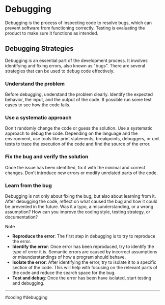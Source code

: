 # Debugging

Debugging is the process of inspecting code to resolve bugs, which can prevent software from functioning correctly. Testing is evaluating the product to make sure it functions as intended.

## Debugging Strategies

Debugging is an essential part of the development process. It involves identifying and fixing errors, also known as "bugs". There are several strategies that can be used to debug code effectively.

### Understand the problem

Before debugging, understand the problem clearly. Identify the expected behavior, the input, and the output of the code. If possible run some test cases to see how the code fails.

### Use a systematic approach

Don't randomly change the code or guess the solution. Use a systematic approach to debug the code. Depending on the language and the environment, use tools like print statements, breakpoints, debuggers, or unit tests to trace the execution of the code and find the source of the error.

### Fix the bug and verify the solution

Once the issue has been identified, fix it with the minimal and correct changes. Don't introduce new errors or modify unrelated parts of the code.

### Learn from the bug

Debugging is not only about fixing the bug, but also about learning from it. After debugging the code, reflect on what caused the bug and how it could be prevented in the future. Was it a typo, a misunderstanding, or a wrong assumption? How can you improve the coding style, testing strategy, or documentation?

> [!NOTE]
>
> - **Reproduce the error**: The first step in debugging is to try to reproduce the error.
> - **Identify the error**: Once error has been reproduced, try to identify the type of error it is. Semantic errors are caused by incorrect assumptions or misunderstandings of how a program should behave.
> - **Isolate the error**: After identifying the error, try to isolate it to a specific section of the code. This will help with focusing on the relevant parts of the code and reduce the search space for the bug.
> - **Test and debug**: Once the error has been have isolated, start testing and debugging.

---

#coding #debugging
